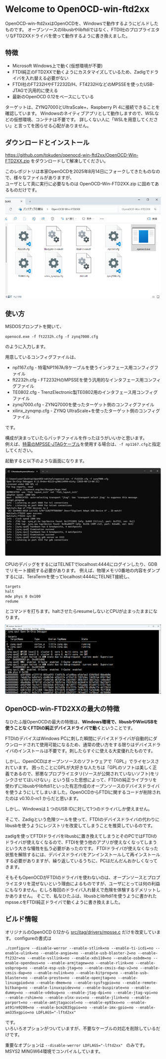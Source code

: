 # Welcome to OpenOCD-win-ftd2xx

OpenOCD-win-ftd2xxはOpenOCDを、Windowsで動作するようにビルドしたものです。
オープンソースのlibusbやlibftdiではなく、FTDI社のプロプライエタリなFTD2XXドライバを使って動作するように書き換えました。

## 特徴
* Microsoft Windows上で動く(仮想環境が不要)
* FTDI純正のFTD2XXで動くようにカスタマイズしているため、Zadigでドライバを入れ替える必要がない
* FTDI社のFT232HやFT2232D/H、FT4232HなどのMPSSEを使ったUSB-JTAGで汎用的に使える
* 最新のOpenOCD 0.12をベースにしている

ターゲットは、ZYNQ7000とUltraScale+、Raspberry Pi 4に接続できることを確認しています。
Windowsのネイティブアプリとして動作しますので、WSLなどの仮想環境、コンテナは不要です。
詳しくない人に「WSLを用意してください」と言ってを困らせる心配がありません。

## ダウンロードとインストール
https://github.com/tokuden/openocd-win-ftd2xx/OpenOCD-Win-FTD2XX.zip をダウンロードして解凍してください。

このレポジトリは本家OpenOCDを2025年8月14日にフォークしてきたものなので、様々なファイルがありますが、  
ユーザとして真に実行に必要なものは OpenOCD-Win-FTD2XX.zip に固めてあるものだけです。

![ZIPファイルを解凍したようす](https://github.com/tokuden/openocd-win-ftd2xx/blob/images/folder.png)

## 使い方
MSDOSプロンプトを開いて、

`openocd.exe -f ft2232h.cfg -f zynq7000.cfg`

のように入力します。

用意しているコンフィグファイルは、

* np1167.cfg - 特電NP1167A/Bケーブルを使うインタフェース用コンフィグファイル
* ft2232h.cfg - FT2232HのMPSSEを使う汎用的なインタフェース用コンフィグファイル
* TE0802.cfg - TrenzElectronic製TE0802用のインタフェース用コンフィグファイル
* zynq7000.cfg - ZYNQ7000を使ったターゲット側のコンフィグファイル
* xilinx_zynqmp.cfg - ZYNQ UltraScale+を使ったターゲット側のコンフィグファイル

です。

構成が決まっていたらバッチファイルを作ったほうがいいかと思います。  
例えば、[特電のMPSSE-JTAGケーブル](https://mitoujtag.jp/mpssejtag.html)を使用する場合は、`-f np1167.cfg`と指定してください。

起動すると以下のような画面になります。

![OpenOCDWinの起動画面](https://github.com/tokuden/openocd-win-ftd2xx/blob/images/openocdwin.png)

CPUのデバッグをするにはTELNETでlocalhost:4444にログインしたり、GDBでリモート接続する必要があります。
例えば、物理メモリ0番地の内容をダンプするには、TeraTermを使ってlocalhost:4444にTELNET接続し、

```
targets
halt
mdw phys 0 0x100
redume
```

とコマンドを打ちます。haltさせたらresumeしないとCPUが止まったままになります。

![メモリダンプ](https://github.com/tokuden/openocd-win-ftd2xx/blob/images/dump.png)

## OpenOCD-win-FTD2XXの最大の特徴
なひたふ版OpenOCDの最大の特徴は、**Windows環境で、libusbやWinUSBを使うことなくFTDIの純正デバイスドライバで動く**ということです。

FTDIのデバイスはWindows PCに刺した瞬間にデバイスドライバが自動的にダウンロードされて使用可能になるため、通常の使い方をする限りはデバイスドライバのインストールは不要です。刺したらすぐに使える大変優れたものです。

しかし、OpenOCDはオープンソースのソフトウェアで「GPL」でライセンスされています。
困ったことにGPLが大好きな人たちは「GPLのソフトは美しく正義であるので、邪悪なプロプライエタリ(ソースが公開されていないソフト)をリンクさせてはいけない」という狂った思想によって、FTDIの純正ライブラリを使わずにlibusbやlibftdi1といった有志作成のオープンソースのデバイスドライバを使うようにしてしまいました。OpenOCDからFTDIに関するコードが削除されたのは v0.10.0-rc1 からだと思います。

しかし、Windowsは１つのUSB IDに対して1つのドライバしか使えません。  

そこで、Zadigという危険ツールを使って、FTDIのデバイスドライバの代わりにlibusbを使うようにレジストリを改変してしまうことを推奨しているのです。

zadigを使ってFTDIドライバをlibusbに置き換えてしまうとそのPCではFTDIのドライバが使えなくなるので、FTDIを使う他のアプリが使えなくなってしまうという大きな犠牲を払う必要があったのです。
FTDIドライバが使えなくなった状態を解除するには、デバイスドライバをアンインストールして再インストールする必要がありますが、繰り返しているうちに、PCはだんだんおかしくなってきます。

そもそもOpenOCDがFTDIのドライバを使わないのは、オープンソースとプロプライエタリを混ぜないという理由によるものですが、ユーザにとっては何の利益にもなりません。むしろ毎回のドライバ入れ替えで危険を体験するデメリットしかありません。
そこで、私なひたふは、libusbとlibftdi1を使うように書かれたmpsse.cをFTDI純正ドライバで動くように書き換えました。

## ビルド情報
オリジナルのOpenOCD 0.12から [src/jtag/drivers/mpsse.c](/tokuden/openocd-win-ftd2xx/blob/master/src/jtag/drivers/mpsse.c) だけを改変しています。
configureの書式は

```
./configure --disable-werror --enable-stlink=no --enable-ti-icdi=no --enable-ulink=no --enable-angie=no --enable-usb-blaster-2=no --enable-ft232r=no --enable-vsllink=no --enable-xds110=no --enable-osbdm=no --enable-opendous=no --enable-armjtagew=no --enable-rlink=no --enable-usbprog=no --enable-esp-usb-jtag=no --enable-cmsis-dap-v2=no --enable-cmsis-dap=no --enable-nulink=no --enable-kitprog=no --enable-usb-blaster=no --enable-presto=no --enable-openjtag=no --enable-linuxgpiod=no --enable-dmem=no --enable-sysfsgpio=no --enable-remote-bitbang=no --enable-linuxspidev=no --enable-buspirate=no --enable-dummy=no --enable-vdebug=no --enable-jtag-dpi=no --enable-jtag-vpi=no --enable-rshim=no --enable-xlnx-xvc=no --enable-jlink=no --enable-parport=no --enable-amtjtagaccel=no --enable-ep93xx=no --enable-at91rm9200=no --enable-bcm2835gpio=no --enable-imx-gpio=no --enable-am335xgpio=no LDFLAGS="-lftd2xx"
```
です。  
いろいろオプションがついていますが、不要なケーブルの対応を削除しているだけです。

重要なオプションは `--disable-werror LDFLAGS="-lftd2xx" ` のみです。  
MSYS2 MINGW64環境でコンパイルしています。
